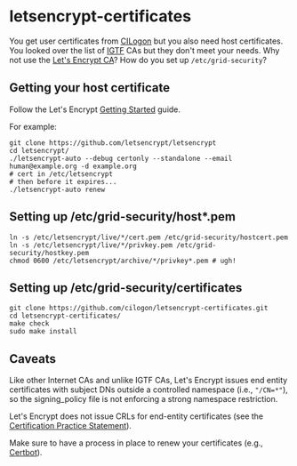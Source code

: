 # letsencrypt-certificates
You get user certificates from [CILogon](https://cilogon.org/) but you also need host certificates.
You looked over the list of [IGTF](https://igtf.net) CAs but they don't meet your needs.
Why not use the [Let's Encrypt CA](https://letsencrypt.org/)?
How do you set up `/etc/grid-security`?

## Getting your host certificate
Follow the Let's Encrypt [Getting Started](https://letsencrypt.org/getting-started/) guide.

For example:
```
git clone https://github.com/letsencrypt/letsencrypt
cd letsencrypt/
./letsencrypt-auto --debug certonly --standalone --email human@example.org -d example.org
# cert in /etc/letsencrypt
# then before it expires...
./letsencrypt-auto renew
```

## Setting up /etc/grid-security/host*.pem
```
ln -s /etc/letsencrypt/live/*/cert.pem /etc/grid-security/hostcert.pem
ln -s /etc/letsencrypt/live/*/privkey.pem /etc/grid-security/hostkey.pem
chmod 0600 /etc/letsencrypt/archive/*/privkey*.pem # ugh!
```

## Setting up /etc/grid-security/certificates
```
git clone https://github.com/cilogon/letsencrypt-certificates.git
cd letsencrypt-certificates/
make check
sudo make install
```

## Caveats
Like other Internet CAs and unlike IGTF CAs, Let's Encrypt issues end entity certificates with subject DNs outside a controlled namespace (i.e., `"/CN=*"`), so the signing_policy file is not enforcing a strong namespace restriction.

Let's Encrypt does not issue CRLs for end-entity certificates (see the [Certification Practice Statement](http://cps.root-x1.letsencrypt.org)).

Make sure to have a process in place to renew your certificates (e.g., [Certbot](https://certbot.eff.org/)).
